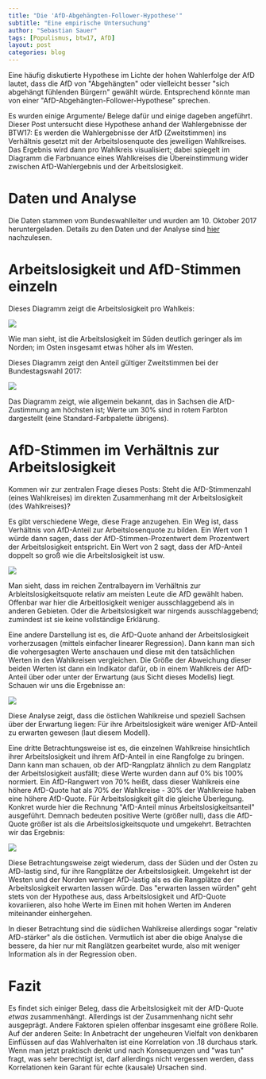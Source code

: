 ```yaml
---
title: "Die 'AfD-Abgehängten-Follower-Hypothese'"
subtitle: "Eine empirische Untersuchung"
author: "Sebastian Sauer"
tags: [Populismus, btw17, AfD]
layout: post
categories: blog
---
```



Eine häufig diskutierte Hypothese im Lichte der hohen Wahlerfolge der AfD lautet, dass die AfD von "Abgehängten" oder vielleicht besser "sich abgehängt fühlenden Bürgern" gewählt würde. Entsprechend könnte man von einer "AfD-Abgehängten-Follower-Hypothese" sprechen.

Es wurden einige Argumente/ Belege dafür und einige dageben angeführt. Dieser Post untersucht diese Hypothese anhand der Wahlergebnisse der BTW17: Es werden die Wahlergebnisse der AfD (Zweitstimmen) ins Verhältnis gesetzt mit der Arbeitslosenquote des jeweiligen Wahlkreises. Das Ergebnis wird dann pro Wahlkreis visualisiert; dabei spiegelt im Diagramm die Farbnuance eines Wahlkreises die Übereinstimmung wider zwischen AfD-Wahlergebnis und der Arbeitslosigkeit.

# Daten und Analyse

Die Daten stammen vom Bundeswahlleiter und wurden am 10. Oktober 2017 heruntergeladen. Details zu den Daten und der Analyse sind [hier](https://sebastiansauer.github.io/afd-map/) nachzulesen.

# Arbeitslosigkeit und AfD-Stimmen einzeln

Dieses Diagramm zeigt die Arbeitslosigkeit pro Wahlkeis:


![](https://sebastiansauer.github.io/images/2017-10-12/unemp.png)


Wie man sieht, ist die Arbeitslosigkeit im Süden deutlich geringer als im Norden; im Osten insgesamt etwas höher als im Westen.

Dieses Diagramm zeigt den Anteil gültiger Zweitstimmen bei der Bundestagswahl 2017:

![](https://sebastiansauer.github.io/images/2017-10-12/afd_prop.png)

Das Diagramm zeigt, wie allgemein bekannt, das in Sachsen die AfD-Zustimmung am höchsten ist; Werte um 30% sind in rotem Farbton dargestellt (eine Standard-Farbpalette übrigens).

# AfD-Stimmen im Verhältnis zur Arbeitslosigkeit

Kommen wir zur zentralen Frage dieses Posts: Steht die AfD-Stimmenzahl (eines Wahlkreises) im direkten Zusammenhang mit der Arbeitslosigkeit (des Wahlkreises)?

Es gibt verschiedene Wege, diese Frage anzugehen. Ein Weg ist, dass Verhältnis von AfD-Anteil zur Arbeitslosenquote zu bilden. Ein Wert von 1 würde dann sagen, dass der AfD-Stimmen-Prozentwert dem Prozentwert der Arbeitslosigkeit entspricht. Ein Wert von 2 sagt, dass der AfD-Anteil doppelt so groß wie die Arbeitslosigkeit ist usw.

![](https://sebastiansauer.github.io/images/2017-10-12/afd_dens.png)

Man sieht, dass im reichen Zentralbayern im Verhältnis zur Arbleitslosigkeitsquote relativ am meisten Leute die AfD gewählt haben. Offenbar war hier die Arbeitlosigkeit weniger ausschlaggebend als in anderen Gebieten. Oder die Arbeitslosigkeit war nirgends ausschlaggebend; zumindest ist sie keine vollständige Erklärung.

Eine andere Darstellung ist es, die AfD-Quote anhand der Arbeitslosigkeit vorherzusagen (mittels einfacher linearer Regression). Dann kann man sich die vohergesagten Werte anschauen und diese mit den tatsächlichen Werten in den Wahlkreisen vergleichen. Die Größe der Abweichung dieser beiden Werten ist dann ein Indikator dafür, ob in einem Wahlkreis der AfD-Anteil über oder unter der Erwartung (aus Sicht dieses Modells) liegt. Schauen wir uns die Ergebnisse an:

![](https://sebastiansauer.github.io/images/2017-10-12/afd_lm.png)

Diese Analyse zeigt, dass die östlichen Wahlkreise und speziell Sachsen über der Erwartung liegen: Für ihre Arbeitslosigkeit wäre weniger AfD-Anteil zu erwarten gewesen (laut diesem Modell).

Eine dritte Betrachtungsweise ist es, die einzelnen Wahlkreise hinsichtlich ihrer Arbeitslosigkeit und ihrem AfD-Anteil in eine Rangfolge zu bringen. Dann kann man schauen, ob der AfD-Rangplatz ähnlich zu dem Rangplatz der Arbeitslosigkeit ausfällt; diese Werte wurden dann auf 0% bis 100% normiert. Ein AfD-Rangwert von 70% heißt, dass dieser Wahlkreis eine höhere AfD-Quote hat als 70% der Wahlkreise - 30% der Wahlkreise haben eine höhere AfD-Quote. Für Arbeitslosigkeit gilt die gleiche Überlegung. Konkret wurde hier die Rechnung "AfD-Anteil minus Arbeitslosigkeitsanteil" ausgeführt. Demnach bedeuten positive Werte (größer null), dass die AfD-Quote größer ist als die Arbeitslosigkeitsquote und umgekehrt. Betrachten wir das Ergebnis:

![](https://sebastiansauer.github.io/images/2017-10-12/afd_unemp_diff.png)

Diese Betrachtungsweise zeigt wiederum, dass der Süden und der Osten zu AfD-lastig sind, für ihre Rangplätze der Arbeitslosigkeit. Umgekehrt ist der Westen und der Norden weniger AfD-lastig als es die Rangplätze der Arbeitslosigkeit erwarten lassen würde. Das "erwarten lassen würden" geht stets von der Hypothese aus, dass Arbeitslosigkeit und AfD-Quote kovariieren, also hohe Werte im Einen mit hohen Werten im Anderen miteinander einhergehen.

In dieser Betrachtung sind die südlichen Wahlkreise allerdings sogar "relativ AfD-stärker" als die östlichen. Vermutlich ist aber die obige Analyse die bessere, da hier nur mit Ranglätzen gearbeitet wurde, also mit weniger Information als in der Regression oben.

# Fazit
Es findet sich einiger Beleg, dass die Arbeitslosigkeit mit der AfD-Quote *etwas* zusammenhängt. Allerdings ist der Zusammenhang nicht sehr ausgeprägt. Andere Faktoren spielen offenbar insgesamt eine größere Rolle. Auf der anderen Seite: In Anbetracht der ungeheuren Vielfalt von denkbaren Einflüssen auf das Wahlverhalten ist eine Korrelation von .18 durchaus stark. Wenn man jetzt praktisch denkt und nach Konsequenzen und "was tun" fragt, was sehr berechtigt ist, darf allerdings nicht vergessen werden, dass Korrelationen kein Garant für echte (kausale) Ursachen sind.
